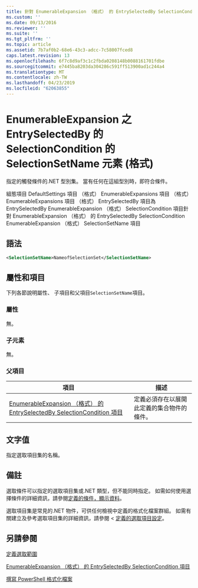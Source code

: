 ```yaml
---
title: 針對 EnumerableExpansion （格式） 的 EntrySelectedBy SelectionCondition SelectionSetName 項目 |Microsoft Docs
ms.custom: ''
ms.date: 09/13/2016
ms.reviewer: ''
ms.suite: ''
ms.tgt_pltfrm: ''
ms.topic: article
ms.assetid: 7b7af0b2-68e6-43c3-adcc-7c58007fced8
caps.latest.revision: 13
ms.openlocfilehash: 6f7c8d9af3c1c2fbda0208148b0088161701fdbe
ms.sourcegitcommit: e7445ba8203da304286c591ff513900ad1c244a4
ms.translationtype: MT
ms.contentlocale: zh-TW
ms.lasthandoff: 04/23/2019
ms.locfileid: "62063855"
---
```

# <a name="selectionsetname-element-for-selectioncondition-for-entryselectedby-for-enumerableexpansion-format"></a>EnumerableExpansion 之 EntrySelectedBy 的 SelectionCondition 的 SelectionSetName 元素 (格式)

指定的觸發條件的.NET 型別集。 當有任何在這組型別時，即符合條件。

組態項目 DefaultSettings 項目 （格式） EnumerableExpansions 項目 （格式） EnumerableExpansions 項目 （格式） EntrySelectedBy 項目為 EntrySelectedBy EnumerableExpansion （格式） SelectionCondition 項目針對 EnumerableExpansion （格式） 的 EntrySelectedBy SelectionCondition EnumerableExpansion （格式） SelectionSetName 項目

## <a name="syntax"></a>語法

```xml
<SelectionSetName>NameofSelectionSet</SelectionSetName>
```

## <a name="attributes-and-elements"></a>屬性和項目

下列各節說明屬性、 子項目和父項目`SelectionSetName`項目。

### <a name="attributes"></a>屬性

無。

### <a name="child-elements"></a>子元素

無。

### <a name="parent-elements"></a>父項目

|項目|描述|
|-------------|-----------------|
|[EnumerableExpansion （格式） 的 EntrySelectedBy SelectionCondition 項目](./selectioncondition-element-for-entryselectedby-for-enumerableexpansion-format.md)|定義必須存在以展開此定義的集合物件的條件。|

## <a name="text-value"></a>文字值

指定選取項目集的名稱。

## <a name="remarks"></a>備註

選取條件可以指定的選取項目集或.NET 類型，但不能同時指定。 如需如何使用選擇條件的詳細資訊，請參閱[定義的條件，顯示資料](./defining-conditions-for-displaying-data.md)。

選取項目集是常見的.NET 物件，可供任何檢視中定義的格式化檔案群組。 如需有關建立及參考選取項目集的詳細資訊，請參閱 <<c0> [ 定義的選取項目設定](./defining-selection-sets.md)。

## <a name="see-also"></a>另請參閱

[定義選取範圍](./defining-selection-sets.md)

[EnumerableExpansion （格式） 的 EntrySelectedBy SelectionCondition 項目](./selectioncondition-element-for-entryselectedby-for-enumerableexpansion-format.md)

[撰寫 PowerShell 格式化檔案](./writing-a-powershell-formatting-file.md)
